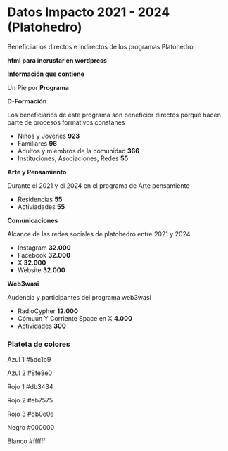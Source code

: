 # Datos Impacto 2021 - 2024 (Platohedro)

Beneficiiarios directos e indirectos  de los programas Platohedro

**html para incrustar en wordpress** 

**Información que contiene**

Un Pie por **Programa** 

**D-Formación**

Los beneficiarios de este programa son beneficior directos porqué hacen parte de procesos formativos constanes

 * Niños y Jovenes  **923**
 * Familiares **96**
 * Adultos y miembros de la comunidad **366**
 * Instituciones, Asociaciones, Redes  **55**

**Arte y Pensamiento**

Durante el 2021 y el 2024 en el programa de Arte pensamiento 

 * Residencias **55**
 * Activiadades  **55**

**Comunicaciones**

Alcance de las redes sociales de platohedro entre 2021 y 2024

 * Instagram **32.000**
 * Facebook **32.000**
 * X **32.000**
 * Website  **32.000**

**Web3wasi**

Audencia y participantes del programa web3wasi

 * RadioCypher **12.000**
 * Cómuun Y Corriente Space en X **4.000**
 * Actividades **300**


### Plateta de colores 

Azul 1 #5dc1b9

Azul 2 #8fe8e0

Rojo 1 #db3434

Rojo 2 #eb7575

Rojo 3 #db0e0e

Negro #000000

Blanco #ffffff






